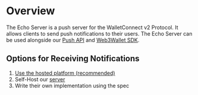 # Overview

The Echo Server is a push server for the WalletConnect v2 Protocol. It allows clients to send push notifications to their users. The Echo Server can be used alongside our [Push API](../../api/push.md) and [Web3Wallet SDK](../../web3wallet/about.md).

## Options for Receiving Notifications

1. [Use the hosted platform (recommended)](./getting-started.md#hosted-platform-recommended)
2. Self-Host our [server](https://github.com/WalletConnect/echo-server)
3. Write their own implementation using the spec